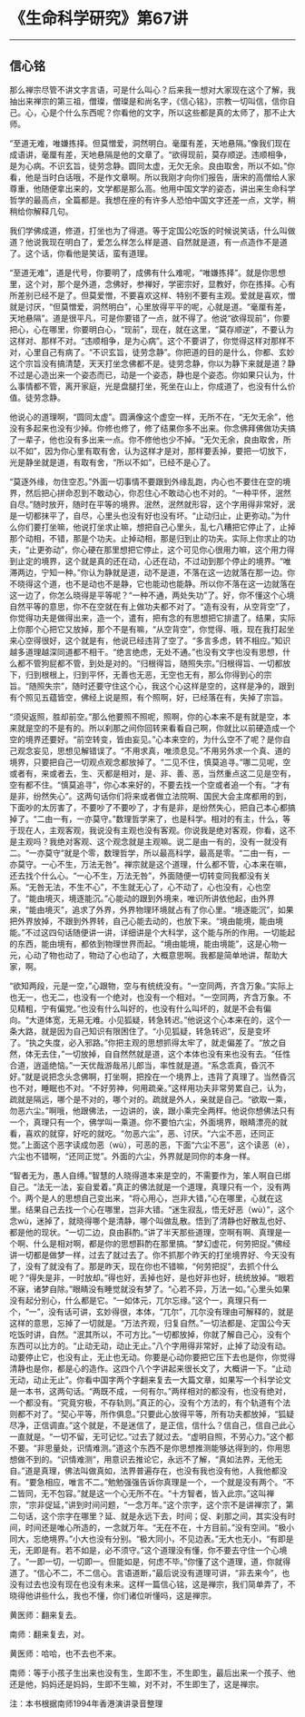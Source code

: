 # 《生命科学研究》第67讲

------

## 信心铭

那么禅宗尽管不讲文字言语，可是什么叫心？后来我一想对大家现在这个了解，我抽出来禅宗的第三祖，僧璨，僧璨是和尚名字，《信心铭》，宗教一切叫信，信你自己。心，心是个什么东西呢？你看他的文字，所以这些都是真的太师了，那不止大师。

“至道无难，唯嫌拣择。但莫憎爱，洞然明白。毫厘有差，天地悬隔。”像我们现在成语讲，毫厘有差，天地悬隔是他的文章了。“欲得现前，莫存顺逆。违顺相争，是为心病。不识玄旨，徒劳念静。圆同太虚，无欠无余。良由取舍，所以不如。”你看，他是当时白话哦，不是作文章啊。所以我刚才向你们报告，唐宋的高僧给人家尊重，他随便拿出来的，文学都是那么高。他用中国文学的姿态，讲出来生命科学哲学的最高点，全篇都是。我想在座的有许多人恐怕中国文字还差一点，文学，稍稍给你解释几句。

我们学佛成道，修道，打坐也为了得道。等于定国公吃饭的时候说笑话，什么叫做道？他说我现在明白了，爱怎么样怎么样是道、自然就是道，有一点造作不是道了。这个话，你看他是笑话，蛮有道理。

“至道无难”，道是代号，你要明了，成佛有什么难呢，“唯嫌拣择”。就是你思想里，这个对，那个是外道，念佛好，参禅好，学密宗好，显教好，你在拣择。心有所差别已经不是了。但莫爱憎，不要喜欢这样、特别不要有主观。爱就是喜欢，憎就是讨厌，“但莫憎爱，洞然明白”，心里放得平平的呢，心就是道。“毫厘有差，天地悬隔”。道是很平凡，可是你要错了一点，就不得了。他说“欲得现前”，你要把心，心在哪里，你要明白心，“现前”，现在，就在这里，“莫存顺逆”，不要认为这样对、那样不对。“违顺相争，是为心病”。这个不要讲了，你觉得这样对那样不对，心里自己有病了。“不识玄旨，徒劳念静”。你把道的目的是什么，你都、玄妙这个宗旨没有搞清楚，天天打坐念佛都不是。徒劳念静，你以为静下来就是道？静不过是心造出来一个姿态而已，动是一个姿态，静也是个姿态。你如果只认为，什么事情都不管，离开家庭，光是盘腿打坐，死坐在山上，你成道了，也没有什么价值。徒劳念静。

他说心的道理啊，“圆同太虚”。圆满像这个虚空一样，无所不在，“无欠无余”，他没有多起来也没有少掉。你修也修了，修了结果你多不出来。你念佛拜佛做功夫搞了一辈子，他也没有多出来一点。你不修他也少不掉。“无欠无余，良由取舍，所以不如”，因为你心里有取有舍，认为这样才是对，那样要丢掉，要把一切放下，光是静坐就是道，有取有舍，“所以不如”，已经不是心了。

“莫逐外缘，勿住空忍。”外面一切事情不要跟到外缘乱跑，内心也不要住在空的境界，然后把心拼命忍到不敢动心，你忍住心不敢动心也不对的。“一种平怀，泯然自尽。”随时放开，随时在平等的境界。泯然，泯然就形容，这个字用得非常好，泯是一切都抹平了，自尽，心里头也没有好也没有坏。“止动归止，止更弥动。”为什么你们要打坐嘛，他说打坐求止嘛，想把自己心里头，乱七八糟把它停止了，止掉那个动相，不错，那是个功夫。止掉动相，那是归到止的功夫。实际上你求止的功夫，“止更弥动”，你心硬在那里想把它停止，这个可见你心很用力嘛，这个用力得到止定的境界，这个就是真的还在动，心还在动，不过动到那个停止的境界。“唯滞两边，宁知一种。”你认为静就是道，动不是道，不落在这一边就落在那一边。你不晓得这个道，也不是动也不是静，它也能动也能静。所以你不落在这一边就落在这一边了，你怎么晓得是平等呢？“一种不通，两处失功”了。好，你不懂这个心境自然平等的意思，你不在空就在有上做功夫都不对了。“造有没有，从空背空”了，你觉得功夫是做得出来，造一个，遣有，把有念的有思想把它排遣了。结果，实际上你那个心把它又放掉，那个不是有嘛，“从空背空”，你觉得、哦，现在我打起坐来心空得很好，这个就是有，他说已经违背了空了。“多言多虑，转不相应。”知识越多道理越深同道都不相干。“绝言绝虑，无处不通。”也没有文字也没有思想，什么都不管狗屁都不管，到处是对的。“归根得旨，随照失宗。”归根得旨、一切都放下，归到根根上，归到平怀，无善也无恶，无空也无有，那么你得到心的宗旨。“随照失宗”，随时还要守住这个心，我这个心这样是空的，这样是净的，跟到有个照见五蕴皆空，佛经上说是照，有个照啊，好，已经落在有，失掉了宗旨。

“须臾返照，胜却前空。”那么他要照不照呢，照啊，你的心本来不是有就是空，本来就是空的不是有的。所以刹那之间你回转来看看自己啊，你就比以前硬造成一个空的境界还要好。“前空转变，皆由妄见。”心本来空的，为什么空不了呢？是你自己观念妄见，思想见解错误了。“不用求真，唯须息见。”不用另外求一个真、道的境界，只要把自己一切观点观念都放掉了。“二见不住，慎莫追寻。”哪二见呢，空或者有，来或者去，生、灭都是相对，是、非、善、恶，当然重点这二见是空有，空有都不住。“慎莫追寻”，你心本来好的，不要去找一个空或者追一个有。“才有是非，纷然失心”。这两句话你们将来或者做立法院啊、国民大会主席都用的到，下面吵的太厉害了，不要吵了不要吵了，才有是非，是纷然失心，把自己本心都搞掉了。“二由一有，一亦莫守。”数理哲学来了，也是科学。相对的有主，什么，等于现在人，主观客观，我说没有主观也没有客观。你说我是绝对客观，你看，这不是主观吗？我绝对客观、这个观念就是主观嘛。说二是由一有的，没有一就没有二。“一亦莫守”就是个零，数理哲学，所以最高科学，最高是零。“二由一有，一亦莫守。一心不生，万法无咎”。禅宗就是这个道理，什么都不管，心本来在嘛，还去找个什么心。“一心不生，万法无咎”，外面随便一切转变同我都没有关系。“无咎无法，不生不心”，不生就无心了，心不动了，心也没有，心也空了。“能由境灭，境逐能沉。”心能动的跟到外境来，唯识所讲依他起，由外界来，“能由境灭”，追求了外界，外界物理环境就占有了你心里。“境逐能沉”，如果把外界放掉，不跟到外界转，自己心能去动的，也放下来。“境由能境，能由境能。”不过这四句话随便讲一讲，详细讲是个大科学，这个能与所的作用。一切能起的东西，能由境有，都依到物理世界而起。“境由能境，能由境能”，这是心物一元，心动了物也动了，物动了心也动了，大概意思啊。我都是简单地讲，帮助大家，啊。

“欲知两段，元是一空，”心跟物，空与有统统没有。“一空同两，齐含万象。”实际上也无一，也无二，也没有一个绝对，也没有一个相对。“一空同两，齐含万象。不见精粗，宁有偏党。”也没有什么叫好的，也没有什么叫坏的，就是不会有偏向。“大道体宽，无易无难。小见狐疑，转急转迟。”他说这个心本来在的，这个一条大路，就是因为自己知识有限困住了。“小见狐疑，转急转迟”，反是变坏了。“执之失度，必入邪路。”你把主观的思想抓得太牢了，就走偏差了。“放之自然，体无去住，”一切放掉，自自然然就是道，这个本体也没有来也没有去。“任性合道，逍遥绝恼。”一天优哉游哉吊儿郎当，率性就是道。“系念乖真，昏沉不好。”就是说把念头念佛啊，打坐啊，把拴在一个境界上，违背了真理了。当然昏沉也不对，睡眠也不对。“不好劳神，何用疏亲。”这样用功夫非常劳累自己，认为，疏就是隔远，哪个是不对的，哪个对的。疏就是外人，亲就是自己。“欲取一乘，勿恶六尘。”啊哦，他跟佛法，一边讲的，诶，跟小乘完全两样。他说你想佛法只有一个，真理只有一个，佛学叫一乘道。你不要怕六尘，外面境界，眼睛漂亮的就看，喜欢的就穿，好吃的就吃。“勿恶六尘”，恶、讨厌。“六尘不恶，还同正觉。”上面这个恶字读成勿恶（wù），可恶的恶，下面“六尘不恶”，这个读恶（è），六尘也不错啊，“还同正觉”。外面的六尘，外界就是同你的本身一样。

“智者无为，愚人自缚。”智慧的人晓得道本来是空的，不需要作为，笨人啊自已绑自己。“法无一法，妄自爱着。”真正的佛法就是一个道理，真理只有一个，没有两个。两个是人的思想自己变出来，“将心用心，岂非大错，”心在哪里，心就在这里。结果自己去找一个心在哪里，岂非大错。“迷生寂乱，悟无好恶（wù）”，这个念wù，迷掉了，就晓得哪个是清静，哪个叫做乱散。悟到了清静也好散乱也好、都是他的现状。“一切二边，良由斟酌。”讲了半天那些道理，空啊有啊、真理是一个啊、什么是相对啊，都是你的思想斟酌在那里搞。“梦幻虚花，何劳把捉。”佛经讲一切都是做梦一样，过去了就过去了。你不抓那个昨天的打坐境界好、今天没有了，没有了就没有了。那是昨天，现在你也不错嘛，“何劳把捉”，去抓个什么呢？“得失是非，一时放却。”得也好，丢掉也好，是也好非也好，统统放掉。“眼若不寐，诸梦自除。”眼睛没有睡觉就没有梦了。“心若不异，万法一如。”心里头如果没有起分别心，什么都是它。“一如体元，兀尔忘缘。”这个一，真理只有一个，“一”，没有话可讲，玄妙得很，本体，“兀尔”，兀尔没有理由可解释的，就是这样的意思，忘掉了一切就是。“万法齐观，归复自然。”一切法都是、定国公今天吃饭时讲，自然。“泯其所以，不可方比。”一切都放掉，你就了解自己心，没有个东西可以比方的。“止动无动，动止无止。”八个字用得非常好，止掉了动没有动。动要停止它，也没有止，无止也无动。你要是心动你要把它压下去也是你，你觉得清静也是你，都是心的造作。这四个八个字讲起来很长文了，大概讲一下。“止动无动，动止无止”。你看中国字两个字翻来复去一大篇文章，如果写一个科学论文是一本书，这两句话。“两既不成，一何有尔。”两样相对的都没有，也没有绝对，一个都没有。“究竟穷极，不存轨则。”真正的心，没有个方法的，有个轨道有个法则都不对了。“契心平等，所作俱息。”只要此心放得平等，所有功夫都放掉，“狐疑尽净，正信调直。”这个就是，不是迷信了，是正信，信什么？信自己，信自己此心一直就是。“一切不留，无可记忆。”过去了就过去。“虚明自照，不劳心力。”这个都不要。“非思量处，识情难测。”道这个东西不是你思想推测能够达得到的，你用思想做不到的。“识情难测”，用意识去推论它，永远不了解，“真如法界，无他无自。”道是真理，佛法叫做真如，法界普遍存在，也没有我也没有他，人我他都没有。“要急相应，唯言不二。”勉勉强强告诉你真理是一个，一个就是没有两个。“不二皆同，无不包容。”就是这一个心无所不在。“十方智者，皆入此宗。”这叫禅宗，“宗非促延，”讲到时间问题，“一念万年。”这个宗字，这个宗不是讲禅宗了，第二句话，这个宗字在哪里？延、就是永远下去，时间；促、刹那之间，其实没有时间，时间还是唯心所造的，一念就万年。“无在不在，十方目前。”没有空间。“极小同大，忘绝境界。”小大也没有分别。“极大同小，不见边表。”无大也无小，“有即是无，无即是有。若不如是，必不须守。”这个道理没有懂，你不要去守住一个心境了。“一即一切，一切即一。但能如是，何虑不毕。”你懂了这个道理，道，你就得道了。“信心不二，不二信心。言语道断，”最后说没有道理可讲，“非去来今”，也没有过去也没有现在也没有未来。这样一篇信心铭，这是禅宗，我们简单弄了，不晓得他讲些什么，我也不懂，你们诸位听懂吗，这是禅宗。

黄医师：翻来复去。

南师：翻来复去，对。

黄医师：哈哈，也不去也不来。

南师：等于小孩子生出来也没有生，生即不生，不生即生，最后出来一个孩子、他还是他，妈妈还是妈妈，生即不生嘛，对不对，不生即生了，这是禅宗。

注：本书根据南师1994年香港演讲录音整理

